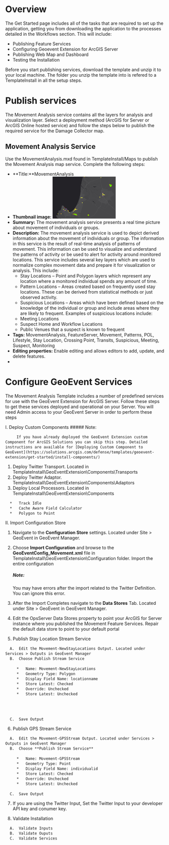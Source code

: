


# Overview

The Get Started page includes all of the tasks that are required to set up the application, getting you from downloading the application to the processes detailed in the Workflows section. This will include:

*   Publishing Feature Services
*   Configuring Geoevent Extension for ArcGIS Server
*   Publishing Web Map and Dashboard
*   Testing the Installation

Before you start publishing services, download the template and unzip it to your local machine. The folder you unzip the template into is refered to a TemplateInstall in all the setup steps.

# Publish services

The Movement Analysis service contains all the layers for analysis and visualization layer. Select a deployment method (ArcGIS for Server or ArcGIS Online hosted service) and follow the steps below to publish the required service for the Damage Collector map.

## Movement Analysis Service

Use the MovementAnalysis.mxd found in TemplateInstall/Maps to publish the Movement Analysis map service. Complete the following steps:

*   **Title:**MovementAnalysis
*   **Thumbnail image:** ![](WebMapThumb.png)
*   **Summary:** The movement analysis service presents a real time picture about movement of individuals or groups.
*   **Description:** The movement analysis service is used to depict derived information about the movement of individuals or group. The information in this service is the result of real-time analysis of patterns of movement. This information can be used to visualize and understand the patterns of activity or be used to alert for activity around monitored locations. This service includes several key layers which are used to normalize complex movement data and prepare it for visualization or analysis. This include:
    *   Stay Locations – Point and Polygon layers which represent any location where a monitored individual spends any amount of time.
    *   Pattern Locations – Areas created based on frequently used stay locations. These can be derived from statistical methods or just observed activity.
    *   Suspicious Locations – Areas which have been defined based on the knowledge of the individual or group and include areas where they are likely to frequent. Examples of suspicious locations include:
    *   Meeting Locations
    *   Suspect Home and Workflow Locations
    *   Public Venues that a suspect is known to frequent
*   **Tags:** MovementAnalysis, FeatureServer, Movement, Patterns, POL, Lifestyle, Stay Location, Crossing Point, Transits, Suspicious, Meeting, Suspect, Monitoring
*   **Editing properties:** Enable editing and allows editors to add, update, and delete features.
*   
# Configure GeoEvent Services

The Movement Analysis Template includes a number of predefined services for use with the GeoEvent Extension for ArcGIS Server. Follow these steps to get these services deployed and operational on your Server. You will need Admin access to your GeoEvent Server in order to perform these steps

I.  Deploy Custom Components
         ##### Note:
         
         If you have already deployed the GeoEvent Extension custom Component for ArcGIS Solutions you can skip this step. Detailed instructions are available for [Deploying Custom Component to GeoEvent](https://solutions.arcgis.com/defense/templates/geoevent-extension/get-started/install-components/)

   1.  Deploy Twitter Transport. Located in TemplateInstall\GeoEventExtension\Components\Transports
   2.  Deploy Twitter Adaptor. TemplateInstall\GeoEventExtension\Components\Adaptors
   3.  Deploy Local Processors. Located in TemplateInstall\GeoEventExtension\Components
   
      *   Track Idle
      *   Cache Aware Field Calculator
      *   Polygon to Point

II.  Import Configuration Store

   1.  Navigate to the **Configuration Store** settings. Located under Site > GeoEvent in GeoEvent Manager.
   2.  Choose **Import Configuration** and browse to the **GeoEventConfig_Movement.xml** file in TemplateInstall\GeoEventExtension\Configuration folder. Import the entire configuration
   
         ##### Note:
         
         
         You may have errors after the import related to the Twitter Definition. You can ignore this error.
   
   3.  After the Import Completes navigate to the **Data Stores** Tab. Located under Site > GeoEvent in GeoEvent Manager.
   4.  Edit the OpsServer Data Stores property to point your ArcGIS for Server instance where you published the Movement Feature Services. Repair the default data store to point to your default portal
   
   5.  Publish Stay Location Stream Service

      A.  Edit the Movement-NewStayLocations Output. Located under Services > Outputs in GeoEvent Manager
      B.  Choose Publish Stream Service
      
         *   Name: Movement-NewStayLocations
         *   Geometry Type: Polygon
         *   Display Field Name: locationname
         *   Store Latest: Checked
         *   Override: Unchecked
         *   Store Latest: Unchecked
         
         
   
      
      C.  Save Output
      
   6.  Publish GPS Stream Service
      
      A.  Edit the Movement-GPSStream Output. Located under Services > Outputs in GeoEvent Manager
      B.  Choose **Publish Stream Service**
      
         *   Name: Movement-GPSStream
         *   Geometry Type: Point
         *   Display Field Name: individualid
         *   Store Latest: Checked
         *   Override: Unchecked
         *   Store Latest: Unchecked
         
      C.  Save Output

   7. If you are using the Twitter Input, Set the Twitter Input to your developer API key and conumer key. 
   
   8.  Validate Installation
   
      A.  Validate Inputs
      B.  Validate Ouputs
      C.  Validate Services




